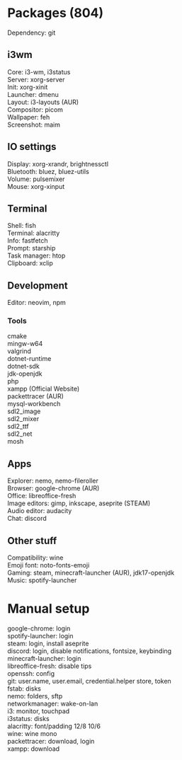 # Packages (804)

Dependency: git

## i3wm
Core: i3-wm, i3status\
Server: xorg-server\
Init: xorg-xinit\
Launcher: dmenu\
Layout: i3-layouts (AUR)\
Compositor: picom\
Wallpaper: feh\
Screenshot: maim

## IO settings
Display: xorg-xrandr, brightnessctl\
Bluetooth: bluez, bluez-utils\
Volume: pulsemixer\
Mouse: xorg-xinput

## Terminal
Shell: fish\
Terminal: alacritty\
Info: fastfetch\
Prompt: starship\
Task manager: htop\
Clipboard: xclip

## Development
Editor: neovim, npm

### Tools
cmake\
mingw-w64\
valgrind\
dotnet-runtime\
dotnet-sdk\
jdk-openjdk\
php\
xampp (Official Website)\
packettracer (AUR)\
mysql-workbench\
sdl2_image\
sdl2_mixer\
sdl2_ttf\
sdl2_net\
mosh

## Apps
Explorer: nemo, nemo-fileroller\
Browser: google-chrome (AUR)\
Office: libreoffice-fresh\
Image editors: gimp, inkscape, aseprite (STEAM)\
Audio editor: audacity\
Chat: discord

## Other stuff
Compatibility: wine\
Emoji font: noto-fonts-emoji\
Gaming: steam, minecraft-launcher (AUR),  jdk17-openjdk\
Music: spotify-launcher

# Manual setup
google-chrome: login\
spotify-launcher: login\
steam: login, install aseprite\
discord: login, disable notifications, fontsize, keybinding\
minecraft-launcher: login\
libreoffice-fresh: disable tips\
openssh: config\
git: user.name, user.email, credential.helper store, token\
fstab: disks\
nemo: folders, sftp\
networkmanager: wake-on-lan\
i3: monitor, touchpad\
i3status: disks\
alacritty: font/padding 12/8 10/6\
wine: wine mono\
packettracer: download, login\
xampp: download
